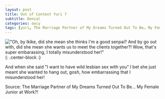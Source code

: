 ```yaml
---
layout: post
title: Out of Context Yuri 7
subtitle: Denial
categories: oocy
tags: [yuri, The Marriage Partner of My Dreams Turned Out To Be… My Female Junior at Work?!]
---
```




!["Oh, by lkike, did she mean she thinks I'm a good senpai? And by go out with, did she mean she wants us to meet the clients together?! Wow, that's super embarassing, I totally misunderstood her!"](https://imgur.com/d4yqo1v.png){: .center-block :}

And when she said "I want to have wild lesbian sex with you" I bet she just meant she wanted to hang out, gosh, how embarrassing that I misunderstood her!

Source: The Marriage Partner of My Dreams Turned Out To Be… My Female Junior at Work?!